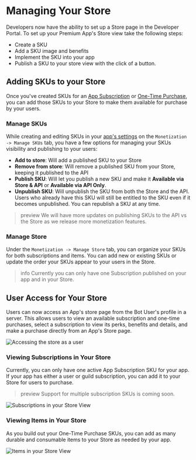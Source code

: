 # Managing Your Store

Developers now have the ability to set up a Store page in the Developer Portal. To set up your Premium App's Store view take the following steps:

- Create a SKU
- Add a SKU image and benefits
- Implement the SKU into your app
- Publish a SKU to your store view with the click of a button.

## Adding SKUs to your Store

Once you've created SKUs for an [App Subscription](#DOCS_MONETIZATION_APP_SUBSCRIPTIONS) or [One-Time Purchase](#DOCS_MONETIZATION_ONE-TIME_PURCHASES), you can add those SKUs to your Store to make them available for purchase by your users.

### Manage SKUs

While creating and editing SKUs in your [app's settings](https://discord.com/developers/applications) on the `Monetization -> Manage SKUs` tab, you have a few options for managing your SKUs visibility and publishing to your users:

- **Add to store**: Will add a published SKU to your Store
- **Remove from store**: Will remove a published SKU from your Store, keeping it published to the API
- **Publish SKU**: Will let you publish a new SKU and make it **Available via Store & API** or **Available via API Only**.
- **Unpublish SKU**: Will unpublish the SKU from both the Store and the API. Users who already have this SKU will still be entitled to the SKU even if it becomes unpublished. You can republish a SKU at any time.

> preview
> We will have more updates on publishing SKUs to the API vs the Store as we release more monetization features.

### Manage Store

Under the `Monetization -> Manage Store` tab, you can organize your SKUs for both subscriptions and items. You can add new or existing SKUs or update the order your SKUs appear to your users in the Store.

> info
> Currently you can only have one Subscription published on your app and in your Store.

## User Access for Your Store

Users can now access an App's store page from the Bot User's profile in a server. This allows users to view an available subscription and one-time purchases, select a subscription to view its perks, benefits and details, and make a purchase directly from an App's Store page.

![Accessing the store as a user](botuser-profile.png)

### Viewing Subscriptions in Your Store

Currently, you can only have one active App Subscription SKU for your app. If your app has either a user or guild subscription, you can add it to your Store for users to purchase.

> preview
> Support for multiple subscription SKUs is coming soon.

![Subscriptions in your Store View](premium-subscriptions.png)

### Viewing Items in Your Store

As you build out your One-Time Purchase SKUs, you can add as many durable and consumable items to your Store as needed by your app.

![Items in your Store View](premium-items.png)
